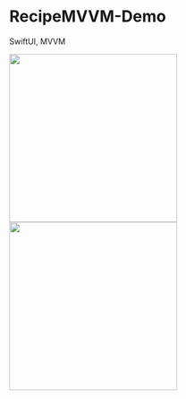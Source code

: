 # RecipeMVVM-Demo
SwiftUI, MVVM

<a href="url"><img src="https://user-images.githubusercontent.com/31929901/214782058-daa611c7-b569-4f25-a18c-7d4c79b9ec59.png" align="left" width="300"></a>
<a href="url"><img src="https://user-images.githubusercontent.com/31929901/214782114-d0ee2b3a-5da9-457d-997c-c97bcfe66298.png" align="left" width="300"></a>
